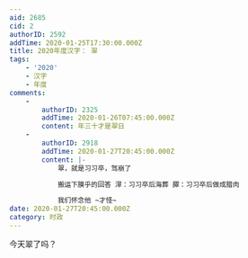 ```yaml
---
aid: 2685
cid: 2
authorID: 2592
addTime: 2020-01-25T17:30:00.000Z
title: 2020年度汉字： 翠
tags:
    - '2020'
    - 汉字
    - 年度
comments:
    -
        authorID: 2325
        addTime: 2020-01-26T07:45:00.000Z
        content: 年三十才是翠日
    -
        authorID: 2918
        addTime: 2020-01-27T20:45:00.000Z
        content: |-
            翠，就是习习卒，驾崩了

            搬运下膜乎的回答 濢：习习卒后海葬 臎：习习卒后做成腊肉

            我们怀念他 ~才怪~
date: 2020-01-27T20:45:00.000Z
category: 时政
---
```


今天翠了吗？
